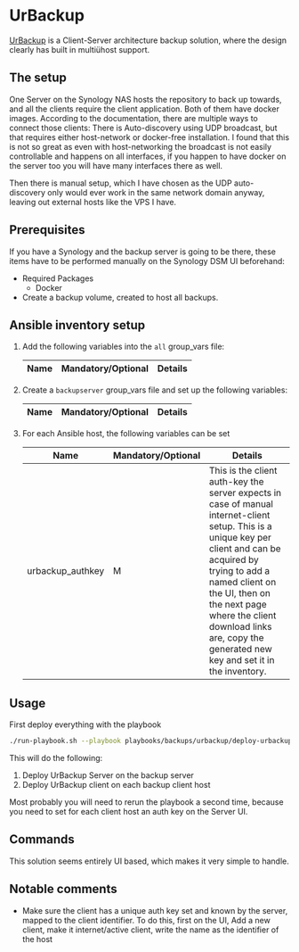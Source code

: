 # UrBackup

[UrBackup](https://www.urbackup.org/) is a Client-Server architecture backup solution, where the design clearly has built in multiühost support.

## The setup

One Server on the Synology NAS hosts the repository to back up towards, and all the clients require the client application. Both of them have docker images. According to the documentation, there are multiple ways to connect those clients: There is Auto-discovery using UDP broadcast, but that requires either host-network or docker-free installation. I found that this is not so great as even with host-networking the broadcast is not easily controllable and happens on all interfaces, if you happen to have docker on the server too you will have many interfaces there as well.

Then there is manual setup, which I have chosen as the UDP auto-discovery only would ever work in the same network domain anyway, leaving out external hosts like the VPS I have.

## Prerequisites

If you have a Synology and the backup server is going to be there, these items have to be performed manually on the Synology DSM UI beforehand:

- Required Packages
  - Docker
- Create a backup volume, created to host all backups.

## Ansible inventory setup

1. Add the following variables into the `all` group_vars file:

    | Name | Mandatory/Optional | Details |
    |------|--------------------|---------|

2. Create a `backupserver` group_vars file and set up the following variables:

    | Name | Mandatory/Optional | Details |
    |------|--------------------|---------|

3. For each Ansible host, the following variables can be set

    | Name | Mandatory/Optional | Details |
    |------|--------------------|---------|
    |urbackup_authkey|M|This is the client auth-key the server expects in case of manual internet-client setup. This is a unique key per client and can be acquired by trying to add a named client on the UI, then on the next page where the client download links are, copy the generated new key and set it in the inventory.|

## Usage

First deploy everything with the playbook

```bash
./run-playbook.sh --playbook playbooks/backups/urbackup/deploy-urbackup.yaml --no-check
```

This will do the following:

1. Deploy UrBackup Server on the backup server
2. Deploy UrBackup client on each backup client host

Most probably you will need to rerun the playbook a second time, because you need to set for each client host an auth key on the Server UI.

## Commands

This solution seems entirely UI based, which makes it very simple to handle.

## Notable comments

- Make sure the client has a unique auth key set and known by the server, mapped to the client identifier. To do this, first on the UI, Add a new client, make it internet/active client, write the name as the identifier of the host
